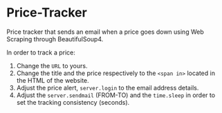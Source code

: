 # Price-Tracker
Price tracker that sends an email when a price goes down using Web Scraping through BeautifulSoup4.

In order to track a price:
1. Change the `URL` to yours.
2. Change the title and the price respectively to the `<span in>` located in the HTML of the website.
3. Adjust the price alert, `server.login` to the email address details.
4. Adjust the `server.sendmail` (FROM-TO) and the `time.sleep` in order to set the tracking consistency (seconds).

